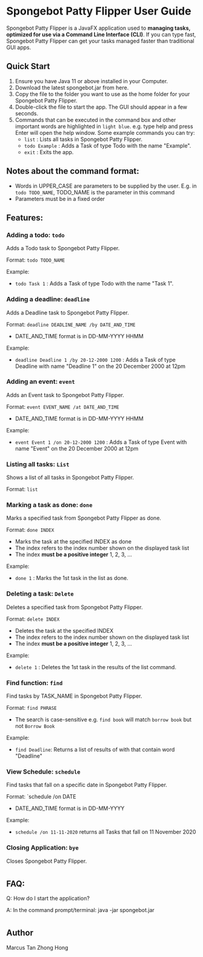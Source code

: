 # Spongebot Patty Flipper User Guide

Spongebot Patty Flipper is a JavaFX application used to **managing tasks, optimized for use via a Command Line Interface (CLI)**. If you can type fast, Spongebot Patty Flipper can get your tasks managed faster than traditional GUI apps.

## Quick Start

1. Ensure you have Java 11 or above installed in your Computer.
2. Download the latest spongebot.jar from here.
3. Copy the file to the folder you want to use as the home folder for your Spongebot Patty Flipper.
4. Double-click the file to start the app. The GUI should appear in a few seconds.
5. Commands that can be executed in the command box and other important words are highlighted in `light blue`. e.g. type help and press Enter will open the help window. Some example commands you can try:
   - `list` : Lists all tasks in Spongebot Patty Flipper.
   - `todo Example` : Adds a Task of type Todo with the name "Example".
   - `exit` : Exits the app.

## Notes about the command format:

* Words in UPPER_CASE are parameters to be supplied by the user. E.g. in `todo TODO_NAME`, TODO_NAME is the parameter in this command
* Parameters must be in a fixed order

## Features:

### Adding a todo: `todo` 

Adds a Todo task to Spongebot Patty Flipper.

Format: `todo TODO_NAME`

Example:

* `todo Task 1` : Adds a Task of type Todo with the name "Task 1".

### Adding a deadline: `deadline`

Adds a Deadline task to Spongebot Patty Flipper.

Format: `deadline DEADLINE_NAME /by DATE_AND_TIME`

* DATE_AND_TIME format is in DD-MM-YYYY HHMM

Example:

* `deadline Deadline 1 /by 20-12-2000 1200` : Adds a Task of type Deadline with name "Deadline 1" on the 20 December 2000 at 12pm

### Adding an event: `event`

Adds an Event task to Spongebot Patty Flipper.

Format:  `event EVENT_NAME /at DATE_AND_TIME`

* DATE_AND_TIME format is in DD-MM-YYYY HHMM

Example:

* `event Event 1 /on 20-12-2000 1200` : Adds a Task of type Event with name "Event" on the 20 December 2000 at 12pm

### Listing all tasks: `List`

Shows a list of all tasks in Spongebot Patty Flipper.

Format: `list`



### Marking a task as done: `done`

Marks a specified task from Spongebot Patty Flipper as done.

Format: `done INDEX`

* Marks the task at the specified INDEX as done
* The index refers to the index number shown on the displayed task list
* The index **must be a positive integer** 1, 2, 3, ...

Example:

* `done 1` : Marks the 1st task in the list as done.

### Deleting a task: `Delete`

Deletes a specified task from Spongebot Patty Flipper.

Format: `delete INDEX`

* Deletes the task at the specified INDEX
* The index refers to the index number shown on the displayed task list
* The index **must be a positive integer** 1, 2, 3, ...

Example:

* `delete 1` : Deletes the 1st task in the results of the list command.



### Find function: `find`

Find tasks by TASK_NAME in Spongebot Patty Flipper.

Format: `find PHRASE`

* The search is case-sensitive e.g. `find book` will match `borrow book` but not `Borrow Book`

Example:

* `find Deadline`: Returns a list of results of with that contain word "Deadline"

### View Schedule: `schedule`

Find tasks that fall on a specific date in Spongebot Patty Flipper.

Format: `schedule /on DATE

* DATE_AND_TIME format is in DD-MM-YYYY

Example:

* `schedule /on 11-11-2020` returns all Tasks that fall on 11 November 2020

### Closing Application: `bye`

Closes Spongebot Patty Flipper.

# 

## FAQ:

Q: How do I start the application?

A: In the command prompt/terminal: java -jar spongebot.jar

# 

## Author

Marcus Tan Zhong Hong

